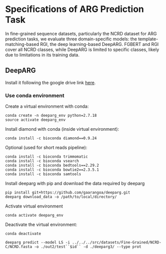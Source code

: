 # Specifications of ARG Prediction Task

In fine-grained sequence datasets, particularly the NCRD dataset for ARG prediction tasks, we evaluate three domain-specific models: the template-matching-based RGI, the deep learning-based DeepARG.
FGBERT and RGI cover all NCRD classes, while DeepARG is limited to specific classes, likely due to limitations in its training data.

## DeepARG

Install it following the google drive link [here](https://github.com/gaarangoa/deeparg).

  
### Use conda environment
Create a virtual environment with conda:

    conda create -n deeparg_env python=2.7.18
    source activate deeparg_env

Install diamond with conda (inside virtual environment): 

    conda install -c bioconda diamond==0.9.24

Optional (used for short reads pipeline): 

    conda install -c bioconda trimmomatic
    conda install -c bioconda vsearch
    conda install -c bioconda bedtools==2.29.2
    conda install -c bioconda bowtie2==2.3.5.1
    conda install -c bioconda samtools

Install deeparg with pip and download the data required by deeparg

    pip install git+https://github.com/gaarangoa/deeparg.git
    deeparg download_data -o /path/to/local/directory/

Activate virtual environment

    conda activate deeparg_env

Deactivate the virtual environment:

    conda deactivate

```
deeparg predict --model LS -i ../../../src/datasets/Fine-Grained/NCRD-C/NCRD.fasta -o ./out2/test``$id`` -d ./deeparg3/ --type prot
```